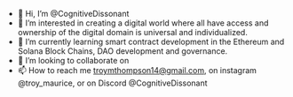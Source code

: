 - 👋 Hi, I’m @CognitiveDissonant
- 👀 I’m interested in creating a digital world where all have access and ownership of the digital domain is universal and individualized. 
- 🌱 I’m currently learning smart contract development in the Ethereum and Solana Block Chains, DAO development and governance. 
- 💞️ I’m looking to collaborate on 
- 📫 How to reach me troymthompson14@gmail.com, on instagram @troy_maurice, or on Discord @CognitiveDissonant

<!---
CognitiveDissonant/CognitiveDissonant is a ✨ special ✨ repository because its `README.md` (this file) appears on your GitHub profile.
You can click the Preview link to take a look at your changes.
--->
